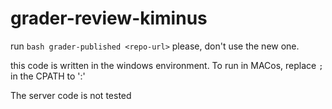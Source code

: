 # grader-review-kiminus

run `bash grader-published <repo-url>` please, don't use the new one. 

this code is written in the windows environment. To run in MACos, replace `;` in the CPATH to ':'

The server code is not tested
